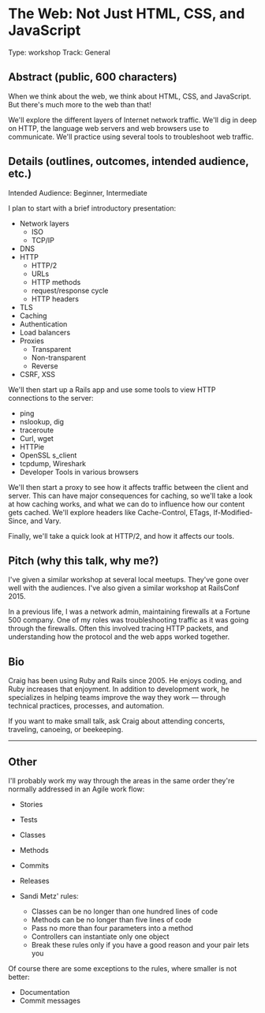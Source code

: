 The Web: Not Just HTML, CSS, and JavaScript
=======

Type: workshop
Track: General


Abstract (public, 600 characters)
--------

When we think about the web, we think about HTML, CSS, and JavaScript.
But there's much more to the web than that!

We'll explore the different layers of Internet network traffic.
We'll dig in deep on HTTP, the language web servers and web browsers use to communicate.
We'll practice using several tools to troubleshoot web traffic.


Details (outlines, outcomes, intended audience, etc.)
-------

Intended Audience: Beginner, Intermediate

I plan to start with a brief introductory presentation:

* Network layers
    * ISO
    * TCP/IP
* DNS
* HTTP
    * HTTP/2
    * URLs
    * HTTP methods
    * request/response cycle
    * HTTP headers
* TLS
* Caching
* Authentication
* Load balancers
* Proxies
    * Transparent
    * Non-transparent
    * Reverse
* CSRF, XSS

We'll then start up a Rails app and use some tools to view HTTP connections to the server:

* ping
* nslookup, dig
* traceroute
* Curl, wget
* HTTPie
* OpenSSL s_client
* tcpdump, Wireshark
* Developer Tools in various browsers

We'll then start a proxy to see how it affects traffic between the client and server. This can have major consequences for caching, so we'll take a look at how caching works, and what we can do to influence how our content gets cached. We'll explore headers like Cache-Control, ETags, If-Modified-Since, and Vary.

Finally, we'll take a quick look at HTTP/2, and how it affects our tools.


Pitch (why this talk, why me?)
-----

I've given a similar workshop at several local meetups. They've gone over well with the audiences. I've also given a similar workshop at RailsConf 2015.

In a previous life, I was a network admin, maintaining firewalls at a Fortune 500 company. One of my roles was troubleshooting traffic as it was going through the firewalls. Often this involved tracing HTTP packets, and understanding how the protocol and the web apps worked together.



Bio
---

Craig has been using Ruby and Rails since 2005. He enjoys coding, and Ruby increases that enjoyment. In addition to development work, he specializes in helping teams improve the way they work — through technical practices, processes, and automation.

If you want to make small talk, ask Craig about attending concerts, traveling, canoeing, or beekeeping.


---



Other
-----

I'll probably work my way through the areas in the same order they're normally addressed in an Agile work flow:

* Stories
* Tests
* Classes
* Methods
* Commits
* Releases

* Sandi Metz' rules:
    * Classes can be no longer than one hundred lines of code
    * Methods can be no longer than five lines of code
    * Pass no more than four parameters into a method
    * Controllers can instantiate only one object
    * Break these rules only if you have a good reason and your pair lets you

Of course there are some exceptions to the rules, where smaller is not better:

* Documentation
* Commit messages